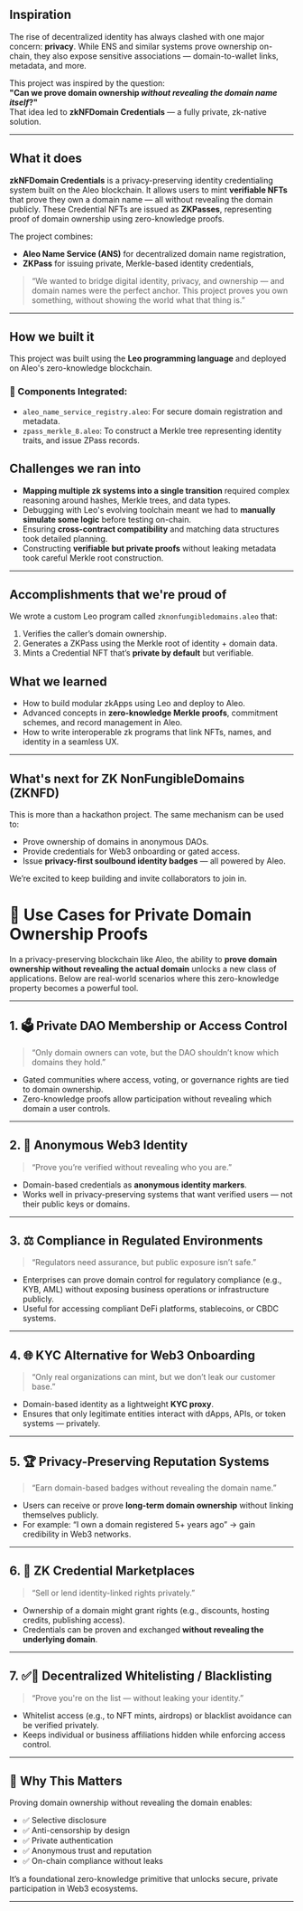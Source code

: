 ## Inspiration
The rise of decentralized identity has always clashed with one major concern: **privacy**. While ENS and similar systems prove ownership on-chain, they also expose sensitive associations — domain-to-wallet links, metadata, and more.

This project was inspired by the question:  
**"Can we prove domain ownership *without revealing the domain name itself*?"**  
That idea led to **zkNFDomain Credentials** — a fully private, zk-native solution.

---

## What it does
**zkNFDomain Credentials** is a privacy-preserving identity credentialing system built on the Aleo blockchain. It allows users to mint **verifiable NFTs** that prove they own a domain name — all without revealing the domain publicly. These Credential NFTs are issued as **ZKPasses**, representing proof of domain ownership using zero-knowledge proofs.

The project combines:
- **Aleo Name Service (ANS)** for decentralized domain name registration,
- **ZKPass** for issuing private, Merkle-based identity credentials,

> “We wanted to bridge digital identity, privacy, and ownership — and domain names were the perfect anchor. This project proves you own something, without showing the world what that thing is.”

---

## How we built it
This project was built using the **Leo programming language** and deployed on Aleo's zero-knowledge blockchain.

### 🔗 Components Integrated:
- `aleo_name_service_registry.aleo`: For secure domain registration and metadata.
- `zpass_merkle_8.aleo`: To construct a Merkle tree representing identity traits, and issue ZPass records.

## Challenges we ran into
- **Mapping multiple zk systems into a single transition** required complex reasoning around hashes, Merkle trees, and data types.
- Debugging with Leo's evolving toolchain meant we had to **manually simulate some logic** before testing on-chain.
- Ensuring **cross-contract compatibility** and matching data structures took detailed planning.
- Constructing **verifiable but private proofs** without leaking metadata took careful Merkle root construction.

---

## Accomplishments that we're proud of
We wrote a custom Leo program called `zknonfungibledomains.aleo` that:
1. Verifies the caller’s domain ownership.
2. Generates a ZKPass using the Merkle root of identity + domain data.
3. Mints a Credential NFT that’s **private by default** but verifiable.

## What we learned
- How to build modular zkApps using Leo and deploy to Aleo.
- Advanced concepts in **zero-knowledge Merkle proofs**, commitment schemes, and record management in Aleo.
- How to write interoperable zk programs that link NFTs, names, and identity in a seamless UX.

---

## What's next for ZK NonFungibleDomains (ZKNFD)
This is more than a hackathon project. The same mechanism can be used to:
- Prove ownership of domains in anonymous DAOs.
- Provide credentials for Web3 onboarding or gated access.
- Issue **privacy-first soulbound identity badges** — all powered by Aleo.

We’re excited to keep building and invite collaborators to join in.


# 🔐 Use Cases for Private Domain Ownership Proofs

In a privacy-preserving blockchain like Aleo, the ability to **prove domain ownership without revealing the actual domain** unlocks a new class of applications. Below are real-world scenarios where this zero-knowledge property becomes a powerful tool.

---

## 1. 🗳️ Private DAO Membership or Access Control

> “Only domain owners can vote, but the DAO shouldn’t know which domains they hold.”

- Gated communities where access, voting, or governance rights are tied to domain ownership.
- Zero-knowledge proofs allow participation without revealing which domain a user controls.

---

## 2. 👤 Anonymous Web3 Identity

> “Prove you’re verified without revealing who you are.”

- Domain-based credentials as **anonymous identity markers**.
- Works well in privacy-preserving systems that want verified users — not their public keys or domains.

---

## 3. ⚖️ Compliance in Regulated Environments

> “Regulators need assurance, but public exposure isn’t safe.”

- Enterprises can prove domain control for regulatory compliance (e.g., KYB, AML) without exposing business operations or infrastructure publicly.
- Useful for accessing compliant DeFi platforms, stablecoins, or CBDC systems.

---

## 4. 🌐 KYC Alternative for Web3 Onboarding

> “Only real organizations can mint, but we don’t leak our customer base.”

- Domain-based identity as a lightweight **KYC proxy**.
- Ensures that only legitimate entities interact with dApps, APIs, or token systems — privately.

---

## 5. 🏆 Privacy-Preserving Reputation Systems

> “Earn domain-based badges without revealing the domain name.”

- Users can receive or prove **long-term domain ownership** without linking themselves publicly.
- For example: “I own a domain registered 5+ years ago” → gain credibility in Web3 networks.

---

## 6. 🧾 ZK Credential Marketplaces

> “Sell or lend identity-linked rights privately.”

- Ownership of a domain might grant rights (e.g., discounts, hosting credits, publishing access).
- Credentials can be proven and exchanged **without revealing the underlying domain**.

---

## 7. ✅🚫 Decentralized Whitelisting / Blacklisting

> “Prove you're on the list — without leaking your identity.”

- Whitelist access (e.g., to NFT mints, airdrops) or blacklist avoidance can be verified privately.
- Keeps individual or business affiliations hidden while enforcing access control.

---

## 🔐 Why This Matters

Proving domain ownership without revealing the domain enables:

- ✅ Selective disclosure
- ✅ Anti-censorship by design
- ✅ Private authentication
- ✅ Anonymous trust and reputation
- ✅ On-chain compliance without leaks

It’s a foundational zero-knowledge primitive that unlocks secure, private participation in Web3 ecosystems.

---
